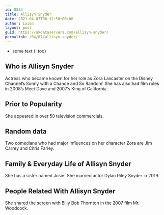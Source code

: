 ```yaml
---
id: 8884
title: Allisyn Snyder
date: 2021-04-07T06:12:50+00:00
author: Laima
layout: post
guid: https://ukdataservers.com/allisyn-snyder/
permalink: /04/07/allisyn-snyder/
---
```


* some text
{: toc}


## Who is Allisyn Snyder
                  
                  
                  
Actress who became known for her role as Zora Lancaster on the Disney Channel&#8217;s Sonny with a Chance and So Random! She has also had film roles in 2008&#8217;s Meet Dave and 2007&#8217;s King of California.
                  
              
            
              
            
                
                
                
## Prior to Popularity
                  
                  
                  
She appeared in over 50 television commercials.
                  
              
            
              
            
                
                
                
## Random data
                  
                  
                  
Two comedians who had major influences on her character Zora are Jim Carrey and Chris Farley. 
                  
              
            
              
            
                
                
                
## Family & Everyday Life of Allisyn Snyder
                  
                  
                  
She has a sister named Josie. She married actor Dylan Riley Snyder in 2019.
                  
              
            
              
            
                
                
                
## People Related With Allisyn Snyder
                  
                  
                  
She shared the screen with Billy Bob Thornton in the 2007 film Mr. Woodcock.
                  
              
            
              
            
                
              
            
              
              
            
            
              
            
          
          
          